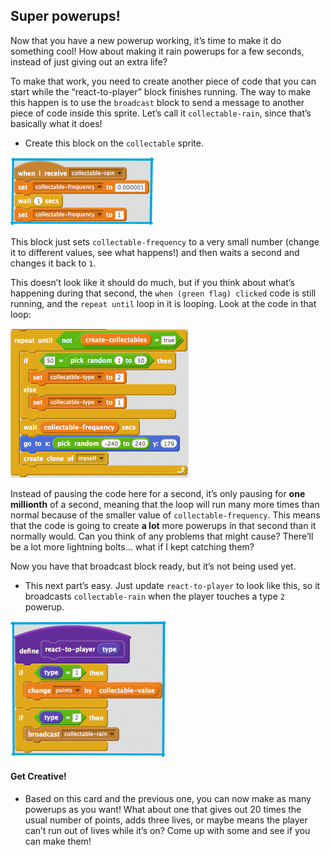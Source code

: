 ## Super powerups!

Now that you have a new powerup working, it’s time to make it do something cool! How about making it rain powerups for a few seconds, instead of just giving out an extra life? 
 
To make that work, you need to create another piece of code that you can start while the “react-to-player” block finishes running. The way to make this happen is to use the `broadcast` block to send a message to another piece of code inside this sprite. Let’s call it `collectable-rain`, since that’s basically what it does!

+ Create this block on the `collectable` sprite. 

![](images/super1.png)

This block just sets `collectable-frequency` to a very small number \(change it to different values, see what happens!\) and then waits a second and changes it back to `1`.

This doesn’t look like it should do much, but if you think about what’s happening during that second, the `when (green flag) clicked` code is still running, and the `repeat until` loop in it is looping. Look at the code in that loop: 

![](images/super2.png)

Instead of pausing the code here for a second, it’s only pausing for **one millionth** of a second, meaning that the loop will run many more times than normal because of the smaller value of `collectable-frequency`. This means that the code is going to create **a lot** more powerups in that second than it normally would. Can you think of any problems that might cause? There’ll be a lot more lightning bolts… what if I kept catching them?

Now you have that broadcast block ready, but it’s not being used yet. 

+ This next part’s easy. Just update `react-to-player` to look like this, so it broadcasts `collectable-rain` when the player touches a type `2` powerup. 

![](images/super3.png)

#### Get Creative!
 
+ Based on this card and the previous one, you can now make as many powerups as you want! What about one that gives out 20 times the usual number of points, adds three lives, or maybe means the player can’t run out of lives while it’s on? Come up with some and see if you can make them!